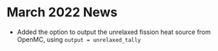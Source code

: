 # March 2022 News

- Added the option to output the unrelaxed fission heat source from OpenMC, using
  `output = unrelaxed_tally`
